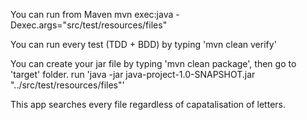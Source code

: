 You can run from Maven
mvn exec:java -Dexec.args="src/test/resources/files"

You can run every test (TDD + BDD) by typing 'mvn clean verify'

You can create your jar file by typing 'mvn clean package', then go to 'target' folder.
run 'java -jar java-project-1.0-SNAPSHOT.jar "../src/test/resources/files"'

This app searches every file regardless of capatalisation of letters.